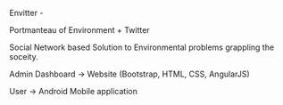 Envitter - 

Portmanteau of Environment + Twitter

Social Network based Solution to Environmental problems grappling the soceity.

Admin Dashboard -> Website (Bootstrap, HTML, CSS, AngularJS)

User -> Android Mobile application
